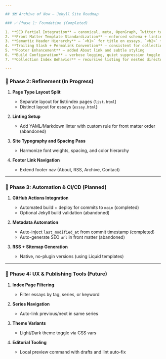 ```yaml
---

## 🗺️ Archive of Now — Jekyll Site Roadmap

### ✅ Phase 1: Foundation (Completed)

1. **SEO Partial Integration** — canonical, meta, OpenGraph, Twitter tags
2. **Front Matter Template Standardization** — enforced schema + linting rule
3. **Semantic Header Hierarchy** — `<h1>` for title on essays, `<h2>` for site identity
4. **Trailing Slash + Permalink Convention** — consistent for collections and posts
5. **Footer Enhancement** — added About link and subtle styling
6. **Build Configuration** — verbose logging, quiet suppression toggle
7. **Collection Index Behavior** — recursive listing for nested directories

---
```


### 🧩 Phase 2: Refinement (In Progress)

1. **Page Type Layout Split**

   * Separate layout for list/index pages (`list.html`)
   * Distinct layout for essays (`essay.html`)
2. **Linting Setup**

   * Add YAML/Markdown linter with custom rule for front matter order (abandoned)
3. **Site Typography and Spacing Pass**

   * Harmonize font weights, spacing, and color hierarchy
4. **Footer Link Navigation**

   * Extend footer nav (About, RSS, Archive, Contact)

---

### 🚀 Phase 3: Automation & CI/CD (Planned)

1. **GitHub Actions Integration**

   * Automated build + deploy for commits to `main` (completed)
   * Optional Jekyll build validation (abandoned)
2. **Metadata Automation**

   * Auto-inject `last_modified_at` from commit timestamp (completed)
   * Auto-generate SEO `url` in front matter (abandoned)
3. **RSS + Sitemap Generation**

   * Native, no-plugin versions (using Liquid templates)

---

### 🧠 Phase 4: UX & Publishing Tools (Future)

1. **Index Page Filtering**

   * Filter essays by tag, series, or keyword
2. **Series Navigation**

   * Auto-link previous/next in same series
3. **Theme Variants**

   * Light/Dark theme toggle via CSS vars
4. **Editorial Tooling**

   * Local preview command with drafts and lint auto-fix
